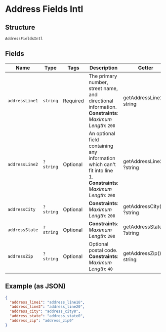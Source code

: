 
# Address Fields Intl

## Structure

`AddressFieldsIntl`

## Fields

| Name | Type | Tags | Description | Getter | Setter |
|  --- | --- | --- | --- | --- | --- |
| `addressLine1` | `string` | Required | The primary number, street name, and directional information.<br>**Constraints**: *Maximum Length*: `200` | getAddressLine1(): string | setAddressLine1(string addressLine1): void |
| `addressLine2` | `?string` | Optional | An optional field containing any information which can't fit into line 1.<br>**Constraints**: *Maximum Length*: `200` | getAddressLine2(): ?string | setAddressLine2(?string addressLine2): void |
| `addressCity` | `?string` | Optional | **Constraints**: *Maximum Length*: `200` | getAddressCity(): ?string | setAddressCity(?string addressCity): void |
| `addressState` | `?string` | Optional | **Constraints**: *Maximum Length*: `200` | getAddressState(): ?string | setAddressState(?string addressState): void |
| `addressZip` | `?string` | Optional | Optional postal code.<br>**Constraints**: *Maximum Length*: `40` | getAddressZip(): ?string | setAddressZip(?string addressZip): void |

## Example (as JSON)

```json
{
  "address_line1": "address_line18",
  "address_line2": "address_line20",
  "address_city": "address_city8",
  "address_state": "address_state0",
  "address_zip": "address_zip0"
}
```


